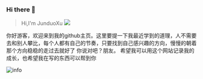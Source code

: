 ### Hi there 👋
> Hi,I'm JunduoXu  ![](https://visitor-badge.glitch.me/badge?page_id=JNbuck)

你好游客，欢迎来到我的github主页。这里要提一下我最近学到的道理，人不需要去和别人攀比，每个人都有自己的节奏，只要找到自己感兴趣的方向，慢慢的朝着那个方向稳稳的走过去就好了
你说对吧？朋友。
希望我可以用这个网站记录我的成长，也希望我在写的东西可以帮到你

![info](https://github-readme-stats.vercel.app/api?username=JNbuck&show_icons=true&count_private=true&hide=prs&theme=default_repocard)



